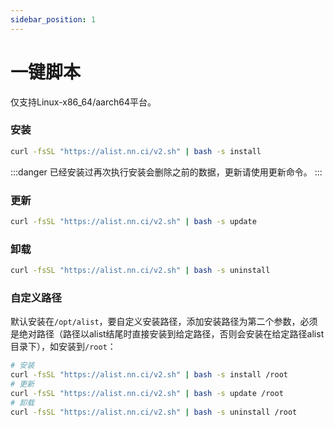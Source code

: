 ```yaml
---
sidebar_position: 1
---
```


# 一键脚本

仅支持Linux-x86_64/aarch64平台。

### 安装
```bash
curl -fsSL "https://alist.nn.ci/v2.sh" | bash -s install
```
:::danger
已经安装过再次执行安装会删除之前的数据，更新请使用更新命令。
:::

### 更新
```bash
curl -fsSL "https://alist.nn.ci/v2.sh" | bash -s update
```

### 卸载
```bash
curl -fsSL "https://alist.nn.ci/v2.sh" | bash -s uninstall
```

### 自定义路径
默认安装在`/opt/alist`，要自定义安装路径，添加安装路径为第二个参数，必须是绝对路径（路径以alist结尾时直接安装到给定路径，否则会安装在给定路径alist目录下），如安装到`/root`：
```bash
# 安装
curl -fsSL "https://alist.nn.ci/v2.sh" | bash -s install /root
# 更新
curl -fsSL "https://alist.nn.ci/v2.sh" | bash -s update /root
# 卸载
curl -fsSL "https://alist.nn.ci/v2.sh" | bash -s uninstall /root
```